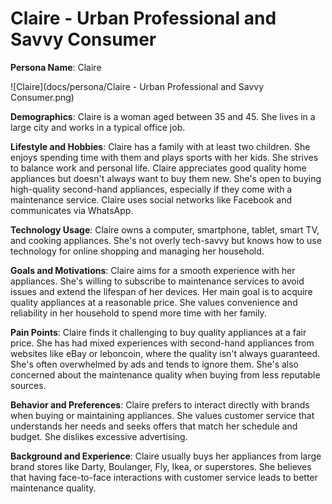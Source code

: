 # Claire - Urban Professional and Savvy Consumer

**Persona Name**: Claire

![Claire](docs/persona/Claire - Urban Professional and Savvy Consumer.png)

**Demographics**:
Claire is a woman aged between 35 and 45. She lives in a large city and works in a typical office job.

**Lifestyle and Hobbies**:
Claire has a family with at least two children. She enjoys spending time with them and plays sports with her kids. She strives to balance work and personal life. Claire appreciates good quality home appliances but doesn't always want to buy them new. She's open to buying high-quality second-hand appliances, especially if they come with a maintenance service. Claire uses social networks like Facebook and communicates via WhatsApp.

**Technology Usage**:
Claire owns a computer, smartphone, tablet, smart TV, and cooking appliances. She's not overly tech-savvy but knows how to use technology for online shopping and managing her household.

**Goals and Motivations**:
Claire aims for a smooth experience with her appliances. She's willing to subscribe to maintenance services to avoid issues and extend the lifespan of her devices. Her main goal is to acquire quality appliances at a reasonable price. She values convenience and reliability in her household to spend more time with her family.

**Pain Points**:
Claire finds it challenging to buy quality appliances at a fair price. She has had mixed experiences with second-hand appliances from websites like eBay or leboncoin, where the quality isn't always guaranteed. She's often overwhelmed by ads and tends to ignore them. She's also concerned about the maintenance quality when buying from less reputable sources.

**Behavior and Preferences**:
Claire prefers to interact directly with brands when buying or maintaining appliances. She values customer service that understands her needs and seeks offers that match her schedule and budget. She dislikes excessive advertising.

**Background and Experience**:
Claire usually buys her appliances from large brand stores like Darty, Boulanger, Fly, Ikea, or superstores. She believes that having face-to-face interactions with customer service leads to better maintenance quality.
